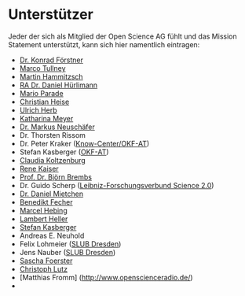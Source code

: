 # Unterstützer

Jeder der sich als Mitglied der Open Science AG fühlt und das Mission
Statement unterstützt, kann sich hier namentlich eintragen:

* [Dr. Konrad Förstner](http://konrad.foerstner.org/)
* [Marco Tullney](https://userpage.fu-berlin.de/~tullney)
* [Martin Hammitzsch](http://www.gfz-potsdam.de/mitarbeiter/martin-hammitzsch/)
* [RA Dr. Daniel Hürlimann](http://uni-luzern.ch/dh)
* [Mario Parade](http://www.wissenschaftsladen-potsdam.de)
* [Christian Heise](http://www.okfn.de)
* [Ulrich Herb](http://www.scinoptica.com)
* [Katharina Meyer](http://www.okfn.de)
* [Dr. Markus Neuschäfer](http://www.markusneuschaefer.com)
* Dr. Thorsten Rissom
* Dr. Peter Kraker ([Know-Center/OKF-AT](http://science20.wordpress.com))
* Stefan Kasberger ([OKF-AT](http://www.openscienceASAP.org))
* [Claudia Koltzenburg](http://iPir.at/14p0o)
* [Rene Kaiser](http://about.me/rene.kaiser/)
* [Prof. Dr. Björn Brembs](http://brembs.net)
* Dr. Guido Scherp ([Leibniz-Forschungsverbund Science 2.0](http://www.leibniz-science20.de))
* [Dr. Daniel Mietchen](https://en.wikipedia.org/wiki/User:Daniel_Mietchen)
* [Benedikt Fecher](http://www.hiig.de/staff/benedikt-fecher/)
* [Marcel Hebing](http://www.marcelhebing.de)
* [Lambert Heller](http://biblionik.de/about-me/)
* [Stefan Kasberger](http://www.openscienceasap.org)
* Andreas E. Neuhold
* Felix Lohmeier ([SLUB Dresden](http://www.slub-dresden.de))
* Jens Nauber ([SLUB Dresden](http://www.slub-dresden.de))
* [Sascha Foerster](http://www.saschafoerster.de)
* [Christoph Lutz](https://www.researchgate.net/profile/Christoph_Lutz)
* [Matthias Fromm] (http://www.openscienceradio.de/)
* 
